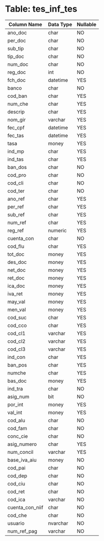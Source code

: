 # Table: tes_inf_tes

| Column Name | Data Type | Nullable |
|-------------|-----------|----------|
| ano_doc | char | NO |
| per_doc | char | NO |
| sub_tip | char | NO |
| tip_doc | char | NO |
| num_doc | char | NO |
| reg_doc | int | NO |
| fch_doc | datetime | YES |
| banco | char | NO |
| cod_ban | char | YES |
| num_che | char | YES |
| descrip | char | YES |
| nom_gir | varchar | YES |
| fec_cpf | datetime | YES |
| fec_tas | datetime | YES |
| tasa | money | YES |
| ind_mp | char | YES |
| ind_tas | char | YES |
| ban_dos | char | NO |
| cod_pro | char | NO |
| cod_cli | char | NO |
| cod_ter | char | NO |
| ano_ref | char | YES |
| per_ref | char | YES |
| sub_ref | char | YES |
| num_ref | char | YES |
| reg_ref | numeric | YES |
| cuenta_con | char | NO |
| cod_flu | char | YES |
| tot_doc | money | YES |
| des_doc | money | YES |
| net_doc | money | YES |
| ret_doc | money | YES |
| ica_doc | money | YES |
| iva_ret | money | YES |
| may_val | money | YES |
| men_val | money | YES |
| cod_suc | char | YES |
| cod_cco | char | YES |
| cod_cl1 | varchar | YES |
| cod_cl2 | varchar | YES |
| cod_cl3 | varchar | YES |
| ind_con | char | YES |
| ban_pos | char | YES |
| numche | char | YES |
| bas_doc | money | YES |
| ind_tra | char | NO |
| asig_num | bit | NO |
| por_int | money | YES |
| val_int | money | YES |
| cod_alu | char | NO |
| cod_fam | char | NO |
| conc_cie | char | NO |
| asig_numero | char | YES |
| num_concil | varchar | YES |
| base_iva_aiu | money | NO |
| cod_pai | char | NO |
| cod_dep | char | NO |
| cod_ciu | char | NO |
| cod_ret | char | NO |
| cod_ica | varchar | NO |
| cuenta_con_niif | char | NO |
| cod_che | char | NO |
| usuario | nvarchar | NO |
| num_ref_pag | varchar | NO |
